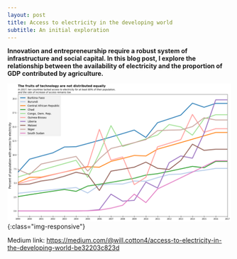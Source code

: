 ```yaml
---
layout: post
title: Access to electricity in the developing world
subtitle: An initial exploration
---
```

**Innovation and entrepreneurship require a robust system of infrastructure and social capital. In this blog post, I explore the relationship between the availability of electricity and the proportion of GDP contributed by agriculture.**

![electricity](/img/electricity.png){:class="img-responsive"}

Medium link: https://medium.com/@will.cotton4/access-to-electricity-in-the-developing-world-be32203c823d
